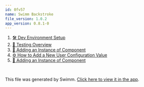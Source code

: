 ```yaml
---
id: 0fv57
name: Swimm Backstroke
file_version: 1.0.2
app_version: 0.8.1-0
---
```


<!-- Steps - Do not remove this comment -->
1. [🛠 Dev Environment Setup](dev-environment-setup.98qr5.sw.md)
2. [🔨 Testing Overview](testing-overview.atyuz.sw.md)
3. [🔘 Adding an Instance of Component](adding-an-instance-of-component.c6o5a.sw.md)
4. [⚙️ How to Add a New User Configuration Value](how-to-add-a-new-user-configuration-value.omm6q.sw.md)
5. [🔘 Adding an Instance of Component](adding-an-instance-of-component.wtlkh.sw.md)


<br/>

This file was generated by Swimm. [Click here to view it in the app](https://swimm-web-app.web.app/repos/Z2l0aHViJTNBJTNBdGVzdC1wcm9qZWN0JTNBJTNBbmFkYXYtc3dpbW0=/docs/0fv57).